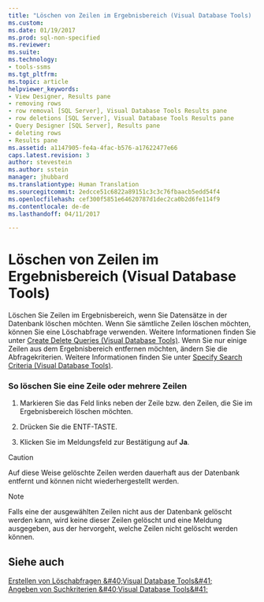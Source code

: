 ```yaml
---
title: "Löschen von Zeilen im Ergebnisbereich (Visual Database Tools) | Microsoft-Dokumentation"
ms.custom: 
ms.date: 01/19/2017
ms.prod: sql-non-specified
ms.reviewer: 
ms.suite: 
ms.technology:
- tools-ssms
ms.tgt_pltfrm: 
ms.topic: article
helpviewer_keywords:
- View Designer, Results pane
- removing rows
- row removal [SQL Server], Visual Database Tools Results pane
- row deletions [SQL Server], Visual Database Tools Results pane
- Query Designer [SQL Server], Results pane
- deleting rows
- Results pane
ms.assetid: a1147905-fe4a-4fac-b576-a17622477e66
caps.latest.revision: 3
author: stevestein
ms.author: sstein
manager: jhubbard
ms.translationtype: Human Translation
ms.sourcegitcommit: 2edcce51c6822a89151c3c3c76fbaacb5edd54f4
ms.openlocfilehash: cef300f5851e64620787d1dec2ca0b2d6fe114f9
ms.contentlocale: de-de
ms.lasthandoff: 04/11/2017

---
```

# <a name="delete-rows-in-the-results-pane-visual-database-tools"></a>Löschen von Zeilen im Ergebnisbereich (Visual Database Tools)
Löschen Sie Zeilen im Ergebnisbereich, wenn Sie Datensätze in der Datenbank löschen möchten. Wenn Sie sämtliche Zeilen löschen möchten, können Sie eine Löschabfrage verwenden. Weitere Informationen finden Sie unter [Create Delete Queries &#40;Visual Database Tools&#41;](../../ssms/visual-db-tools/create-delete-queries-visual-database-tools.md). Wenn Sie nur einige Zeilen aus dem Ergebnisbereich entfernen möchten, ändern Sie die Abfragekriterien. Weitere Informationen finden Sie unter [Specify Search Criteria &#40;Visual Database Tools&#41;](../../ssms/visual-db-tools/specify-search-criteria-visual-database-tools.md).  
  
### <a name="to-delete-a-row-or-rows"></a>So löschen Sie eine Zeile oder mehrere Zeilen  
  
1.  Markieren Sie das Feld links neben der Zeile bzw. den Zeilen, die Sie im Ergebnisbereich löschen möchten.  
  
2.  Drücken Sie die ENTF-TASTE.  
  
3.  Klicken Sie im Meldungsfeld zur Bestätigung auf **Ja**.  
  
> [!CAUTION]  
> Auf diese Weise gelöschte Zeilen werden dauerhaft aus der Datenbank entfernt und können nicht wiederhergestellt werden.  
  
> [!NOTE]  
> Falls eine der ausgewählten Zeilen nicht aus der Datenbank gelöscht werden kann, wird keine dieser Zeilen gelöscht und eine Meldung ausgegeben, aus der hervorgeht, welche Zeilen nicht gelöscht werden können.  
  
## <a name="see-also"></a>Siehe auch  
[Erstellen von Löschabfragen &amp;#40;Visual Database Tools&amp;#41;](../../ssms/visual-db-tools/create-delete-queries-visual-database-tools.md)  
[Angeben von Suchkriterien &amp;#40;Visual Database Tools&amp;#41;](../../ssms/visual-db-tools/specify-search-criteria-visual-database-tools.md)  
  

